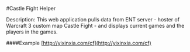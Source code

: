 #Castle Fight Helper

Description: This web application pulls data from ENT server - hoster of Warcraft 3 custom map Castle Fight - and displays current games and the players in the games.

####Example
[http://yixinxia.com/cf](http://yixinxia.com/cf)

